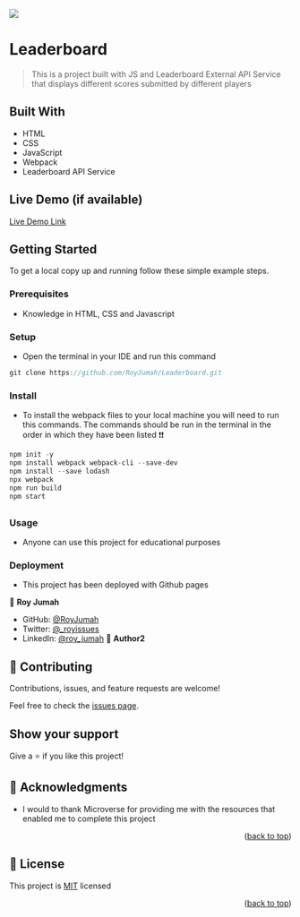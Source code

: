 ![](https://img.shields.io/badge/Microverse-blueviolet)

# Leaderboard
> This is a project built with JS and Leaderboard External API Service that displays different scores submitted by different players


## Built With

- HTML
- CSS
- JavaScript
- Webpack
- Leaderboard API Service

## Live Demo (if available)

[Live Demo Link](https://livedemo.com)


## Getting Started


To get a local copy up and running follow these simple example steps.

### Prerequisites
 - Knowledge in HTML, CSS and Javascript

### Setup
- Open the terminal in your IDE and run this command
```JavaScript
git clone https://github.com/RoyJumah/Leaderboard.git
```
### Install
- To install the webpack files to your local machine you will need to run this commands. The commands should be run in the terminal in the order in which they have been listed ❗❗
```JavaScript
npm init -y
npm install webpack webpack-cli --save-dev
npm install --save lodash
npx webpack
npm run build
npm start
```
##
### Usage
 - Anyone can use this project for educational purposes
 
### Deployment
- This project has been deployed with Github pages


👤 **Roy Jumah**

- GitHub: [@RoyJumah](https://github.com/RoyJumah)
- Twitter: [@_royissues](https://twitter.com/_royissues)
- LinkedIn: [@roy_jumah](https://www.linkedin.com/in/roy-jumah/)
👤 **Author2**

## 🤝 Contributing

Contributions, issues, and feature requests are welcome!

Feel free to check the [issues page](../../issues/).

## Show your support

Give a ⭐️ if you like this project!

<!-- ACKNOWLEDGEMENTS -->

## 🙏 Acknowledgments <a name="acknowledgements"></a>

- I would to thank Microverse for providing me with the resources that enabled me to complete this project

<p align="right">(<a href="#readme-top">back to top</a>)</p>

<!-- LICENSE -->

## 📝 License <a name="license"></a>

This project is [MIT](./LICENSE) licensed

<p align="right">(<a href="#readme-top">back to top</a>)</p>

